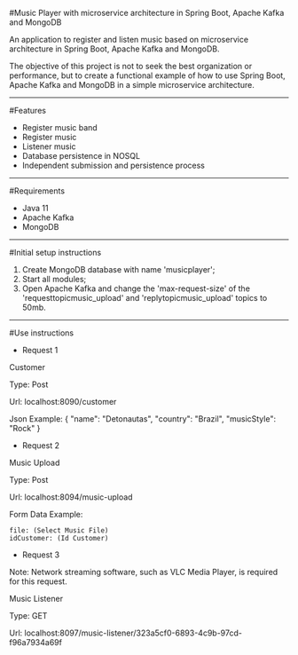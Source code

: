 #Music Player with microservice architecture in Spring Boot, Apache Kafka and MongoDB

An application to register and listen music based on microservice architecture in Spring Boot, Apache Kafka and MongoDB.

The objective of this project is not to seek the best organization or performance, but to create a functional example of how to use Spring Boot, Apache Kafka and MongoDB in a simple microservice architecture.
__________

#Features
- Register music band
- Register music
- Listener music
- Database persistence in NOSQL
- Independent submission and persistence process

__________

#Requirements
- Java 11
- Apache Kafka
- MongoDB

__________

#Initial setup instructions
1. Create MongoDB database with name 'musicplayer';
2. Start all modules;
3. Open Apache Kafka and change the 'max-request-size' of the 'requesttopicmusic_upload' and 'replytopicmusic_upload' topics to 50mb.

__________

#Use instructions
- Request 1

Customer

Type: Post

Url: localhost:8090/customer

Json Example: { "name": "Detonautas", "country": "Brazil", "musicStyle": "Rock" }

- Request 2

Music Upload

Type: Post

Url: localhost:8094/music-upload

Form Data Example: 
    
    file: (Select Music File) 
    idCustomer: (Id Customer)
    
- Request 3

Note: Network streaming software, such as VLC Media Player, is required for this request.

Music Listener

Type: GET

Url: localhost:8097/music-listener/323a5cf0-6893-4c9b-97cd-f96a7934a69f

